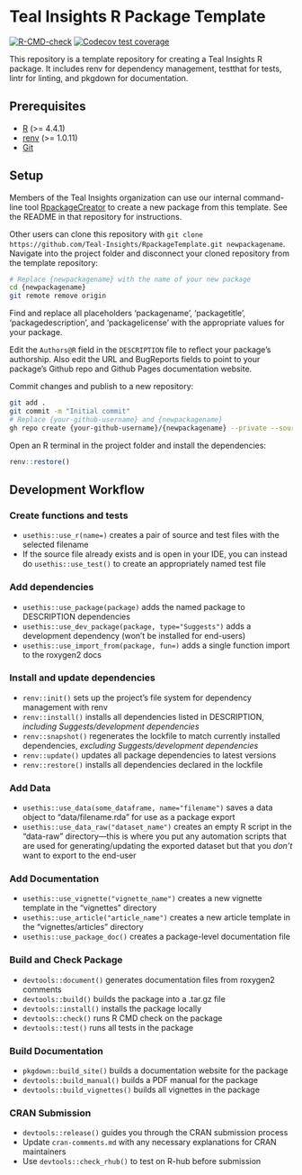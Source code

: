 
# Teal Insights R Package Template

<!-- badges: start -->

[![R-CMD-check](https://github.com/Teal-Insights/RpackageTemplate/actions/workflows/R-CMD-check.yaml/badge.svg)](https://github.com/Teal-Insights/RpackageTemplate/actions/workflows/R-CMD-check.yaml)
[![Codecov test
coverage](https://codecov.io/gh/Teal-Insights/RpackageTemplate/graph/badge.svg)](https://app.codecov.io/gh/Teal-Insights/RpackageTemplate)
<!-- badges: end -->

This repository is a template repository for creating a Teal Insights R
package. It includes renv for dependency management, testthat for tests,
lintr for linting, and pkgdown for documentation.

## Prerequisites

- [R](https://www.r-project.org/) (\>= 4.4.1)
- [renv](https://rstudio.github.io/renv/articles/renv.html) (\>= 1.0.11)
- [Git](https://git-scm.com/)

## Setup

Members of the Teal Insights organization can use our internal
command-line tool
[RpackageCreator](https://github.com/Teal-Insights/RpackageCreator) to
create a new package from this template. See the README in that
repository for instructions.

Other users can clone this repository with
`git clone https://github.com/Teal-Insights/RpackageTemplate.git newpackagename`.
Navigate into the project folder and disconnect your cloned repository
from the template repository:

``` bash
# Replace {newpackagename} with the name of your new package
cd {newpackagename}
git remote remove origin
```

Find and replace all placeholders ‘packagename’, ‘packagetitle’,
‘packagedescription’, and ‘packagelicense’ with the appropriate values
for your package.

Edit the `Authors@R` field in the `DESCRIPTION` file to reflect your
package’s authorship. Also edit the URL and BugReports fields to point
to your package’s Github repo and Github Pages documentation website.

Commit changes and publish to a new repository:

``` bash
git add .
git commit -m "Initial commit"
# Replace {your-github-username} and {newpackagename}
gh repo create {your-github-username}/{newpackagename} --private --source=. --push
```

Open an R terminal in the project folder and install the dependencies:

``` r
renv::restore()
```

## Development Workflow

### Create functions and tests

- `usethis::use_r(name=)` creates a pair of source and test files with
  the selected filename
- If the source file already exists and is open in your IDE, you can
  instead do `usethis::use_test()` to create an appropriately named test
  file

### Add dependencies

- `usethis::use_package(package)` adds the named package to DESCRIPTION
  dependencies
- `usethis::use_dev_package(package, type="Suggests")` adds a
  development dependency (won’t be installed for end-users)
- `usethis::use_import_from(package, fun=)` adds a single function
  import to the roxygen2 docs

### Install and update dependencies

- `renv::init()` sets up the project’s file system for dependency
  management with renv
- `renv::install()` installs all dependencies listed in DESCRIPTION,
  *including Suggests/development dependencies*
- `renv::snapshot()` regenerates the lockfile to match currently
  installed dependencies, *excluding Suggests/development dependencies*
- `renv::update()` updates all package dependencies to latest versions
- `renv::restore()` installs all dependencies declared in the lockfile

### Add Data

- `usethis::use_data(some_dataframe, name="filename")` saves a data
  object to “data/filename.rda” for use as a package export
- `usethis::use_data_raw("dataset_name")` creates an empty R script in
  the “data-raw” directory—this is where you put any automation scripts
  that are used for generating/updating the exported dataset but that
  you *don’t* want to export to the end-user

### Add Documentation

- `usethis::use_vignette("vignette_name")` creates a new vignette
  template in the “vignettes” directory
- `usethis::use_article("article_name")` creates a new article template
  in the “vignettes/articles” directory
- `usethis::use_package_doc()` creates a package-level documentation
  file

### Build and Check Package

- `devtools::document()` generates documentation files from roxygen2
  comments
- `devtools::build()` builds the package into a .tar.gz file
- `devtools::install()` installs the package locally
- `devtools::check()` runs R CMD check on the package
- `devtools::test()` runs all tests in the package

### Build Documentation

- `pkgdown::build_site()` builds a documentation website for the package
- `devtools::build_manual()` builds a PDF manual for the package
- `devtools::build_vignettes()` builds all vignettes in the package

### CRAN Submission

- `devtools::release()` guides you through the CRAN submission process
- Update `cran-comments.md` with any necessary explanations for CRAN
  maintainers
- Use `devtools::check_rhub()` to test on R-hub before submission
